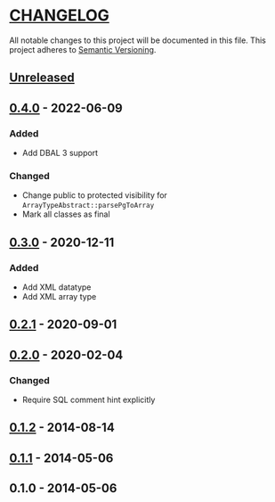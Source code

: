 # [CHANGELOG](http://keepachangelog.com/)
All notable changes to this project will be documented in this file.
This project adheres to [Semantic Versioning](http://semver.org/).

## [Unreleased]

## [0.4.0] - 2022-06-09

### Added

- Add DBAL 3 support

### Changed

- Change public to protected visibility for `ArrayTypeAbstract::parsePgToArray`
- Mark all classes as final

## [0.3.0] - 2020-12-11

### Added

- Add XML datatype
- Add XML array type

## [0.2.1] - 2020-09-01

## [0.2.0] - 2020-02-04

### Changed

- Require SQL comment hint explicitly

## [0.1.2] - 2014-08-14

## [0.1.1] - 2014-05-06

## 0.1.0 - 2014-05-06

[Unreleased]: https://github.com/ajgarlag/AjglDoctrineDbalPgsqlTypes/compare/0.4.0...main
[0.4.0]: https://github.com/ajgarlag/AjglDoctrineDbalPgsqlTypes/compare/0.3.0...0.4.0
[0.3.0]: https://github.com/ajgarlag/AjglDoctrineDbalPgsqlTypes/compare/0.2.1...0.3.0
[0.2.1]: https://github.com/ajgarlag/AjglDoctrineDbalPgsqlTypes/compare/0.2.0...0.2.1
[0.2.0]: https://github.com/ajgarlag/AjglDoctrineDbalPgsqlTypes/compare/0.1.2...0.2.0
[0.1.2]: https://github.com/ajgarlag/AjglDoctrineDbalPgsqlTypes/compare/0.1.1...0.1.2
[0.1.1]: https://github.com/ajgarlag/AjglDoctrineDbalPgsqlTypes/compare/0.1.0...0.1.1
